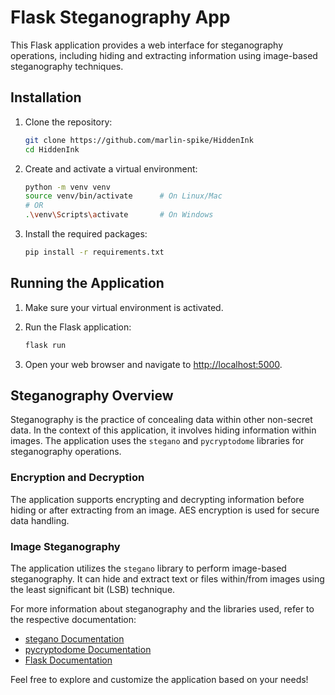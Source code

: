 # Flask Steganography App

This Flask application provides a web interface for steganography operations, including hiding and extracting information using image-based steganography techniques.

## Installation

1. Clone the repository:

    ```bash
    git clone https://github.com/marlin-spike/HiddenInk
    cd HiddenInk
    ```

2. Create and activate a virtual environment:

    ```bash
    python -m venv venv
    source venv/bin/activate      # On Linux/Mac
    # OR
    .\venv\Scripts\activate       # On Windows
    ```

3. Install the required packages:

    ```bash
    pip install -r requirements.txt
    ```

## Running the Application

1. Make sure your virtual environment is activated.

2. Run the Flask application:

    ```bash
    flask run
    ```

3. Open your web browser and navigate to [http://localhost:5000](http://localhost:5000).

## Steganography Overview

Steganography is the practice of concealing data within other non-secret data. In the context of this application, it involves hiding information within images. The application uses the `stegano` and `pycryptodome` libraries for steganography operations.

### Encryption and Decryption

The application supports encrypting and decrypting information before hiding or after extracting from an image. AES encryption is used for secure data handling.

### Image Steganography

The application utilizes the `stegano` library to perform image-based steganography. It can hide and extract text or files within/from images using the least significant bit (LSB) technique.

For more information about steganography and the libraries used, refer to the respective documentation:

- [stegano Documentation](https://pypi.org/project/stegano/)
- [pycryptodome Documentation](https://www.pycryptodome.org/)
- [Flask Documentation](https://flask.palletsprojects.com/)

Feel free to explore and customize the application based on your needs!

